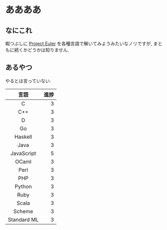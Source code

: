 # ああああ
## なにこれ
暇つぶしに [Project Euler](https://projecteuler.net) を各種言語で解いてみようみたいなノリですが, まともに続くかどうかは知りません.

## あるやつ
やるとは言っていない.

|     言語    | 進捗 |
| :---------: | ---: |
|      C      |    3 |
|     C++     |    3 |
|      D      |    3 |
|      Go     |    3 |
|   Haskell   |    3 |
|     Java    |    3 |
|  JavaScript |    5 |
|    OCaml    |    3 |
|     Perl    |    3 |
|     PHP     |    3 |
|    Python   |    3 |
|     Ruby    |    3 |
|    Scala    |    3 |
|    Scheme   |    3 |
| Standard ML |    3 |
